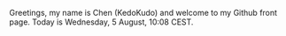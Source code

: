 Greetings, my name is Chen (KedoKudo) and welcome to my Github front page.  Today is Wednesday, 5 August, 10:08 CEST.